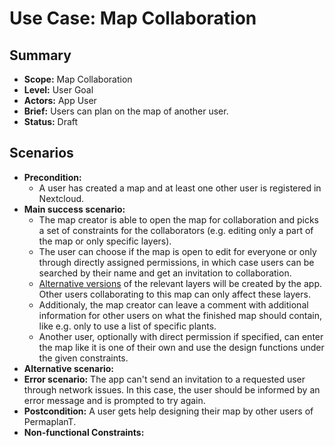 # Use Case: Map Collaboration

## Summary

- **Scope:** Map Collaboration
- **Level:** User Goal
- **Actors:** App User
- **Brief:** Users can plan on the map of another user.
- **Status:** Draft

## Scenarios

- **Precondition:**
  - A user has created a map and at least one other user is registered in Nextcloud.
- **Main success scenario:**
  - The map creator is able to open the map for collaboration and picks a set of constraints for the collaborators 
    (e.g. editing only a part of the map or only specific layers).
  - The user can choose if the map is open to edit for everyone or only through directly assigned permissions, 
    in which case users can be searched by their name and get an invitation to collaboration.
  - [Alternative versions](layers_alternatives.md) of the relevant layers will be created by the app. 
    Other users collaborating to this map can only affect these layers.
  - Additionaly, the map creator can leave a comment with additional information for other users on what the finished map should contain, 
    like e.g. only to use a list of specific plants.
  - Another user, optionally with direct permission if specified, can enter the map like it is one of their own and use 
    the design functions under the given constraints.
- **Alternative scenario:**
- **Error scenario:**
  The app can't send an invitation to a requested user through network issues.
  In this case, the user should be informed by an error message and is prompted to try again.
- **Postcondition:**
  A user gets help designing their map by other users of PermaplanT.
- **Non-functional Constraints:**
